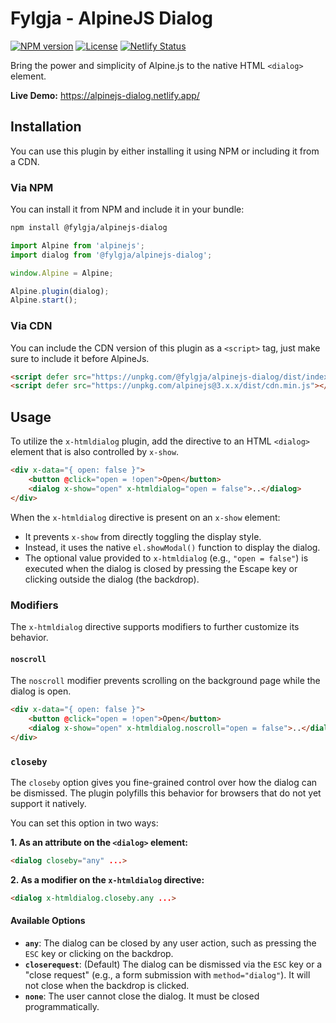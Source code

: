 # Fylgja - AlpineJS Dialog

[![NPM version](https://img.shields.io/npm/v/@fylgja/alpinejs-dialog?logo=npm)](https://www.npmjs.com/package/@fylgja/alpinejs-dialog)
[![License](https://img.shields.io/github/license/fylgja/alpinejs-dialog?color=%23234)](/LICENSE)
[![Netlify Status](https://api.netlify.com/api/v1/badges/f6d1c1a3-2365-4d56-aeb4-ec52bcc7c1b6/deploy-status)](https://alpinejs-dialog.netlify.app/)

Bring the power and simplicity of Alpine.js to the native HTML `<dialog>` element.

**Live Demo:** https://alpinejs-dialog.netlify.app/

## Installation

You can use this plugin by either installing it using NPM or including it from a CDN.

### Via NPM

You can install it from NPM and include it in your bundle:

```bash
npm install @fylgja/alpinejs-dialog
```

```js
import Alpine from 'alpinejs';
import dialog from '@fylgja/alpinejs-dialog';

window.Alpine = Alpine;

Alpine.plugin(dialog);
Alpine.start();
```

### Via CDN

You can include the CDN version of this plugin as a `<script>` tag,
just make sure to include it before AlpineJs.

```html
<script defer src="https://unpkg.com/@fylgja/alpinejs-dialog/dist/index.min.js"></script>
<script defer src="https://unpkg.com/alpinejs@3.x.x/dist/cdn.min.js"></script>
```

## Usage

To utilize the `x-htmldialog` plugin, add the directive to an HTML `<dialog>` element that is also controlled by `x-show`.

```html
<div x-data="{ open: false }">
    <button @click="open = !open">Open</button>
    <dialog x-show="open" x-htmldialog="open = false">..</dialog>
</div>
```

When the `x-htmldialog` directive is present on an `x-show` element:

- It prevents `x-show` from directly toggling the display style.
- Instead, it uses the native `el.showModal()` function to display the dialog.
- The optional value provided to `x-htmldialog` (e.g., `"open = false"`) is executed
  when the dialog is closed by pressing the Escape key or clicking outside the dialog (the backdrop).

### Modifiers

The `x-htmldialog` directive supports modifiers to further customize its behavior.

#### `noscroll`

The `noscroll` modifier prevents scrolling on the background page while the dialog is open.

```html
<div x-data="{ open: false }">
    <button @click="open = !open">Open</button>
    <dialog x-show="open" x-htmldialog.noscroll="open = false">..</dialog>
</div>
```

### `closeby`

The `closeby` option gives you fine-grained control over how the dialog can be dismissed. The plugin polyfills this behavior for browsers that do not yet support it natively.

You can set this option in two ways:

**1. As an attribute on the `<dialog>` element:**
```html
<dialog closeby="any" ...>
```

**2. As a modifier on the `x-htmldialog` directive:**
```html
<dialog x-htmldialog.closeby.any ...>
```

#### Available Options

* **`any`**: The dialog can be closed by any user action, such as pressing the `ESC` key or clicking on the backdrop.
* **`closerequest`**: (Default) The dialog can be dismissed via the `ESC` key or a "close request" (e.g., a form submission with `method="dialog"`). It will not close when the backdrop is clicked.
* **`none`**: The user cannot close the dialog. It must be closed programmatically.


